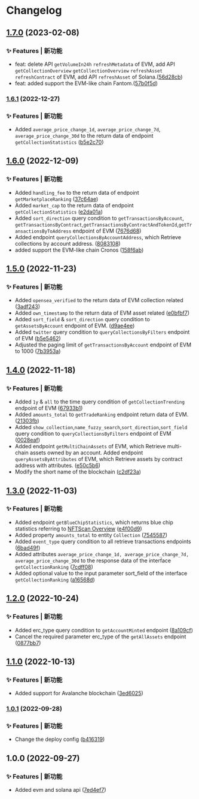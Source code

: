 # Changelog
## [1.7.0](https://github.com/nftscan-official/nftscan-api-js-sdk/compare/v2.0.0...v1.7.0) (2023-02-08)


### ✨ Features | 新功能

* feat: delete API `getVolumeIn24h` `refreshMetadata` of EVM, add API `getCollectionOverview` `getCollectionOverview` `refreshAsset` `refreshContract` of EVM, add API `refreshAsset` of Solana.([56d28cb](https://github.com/nftscan-official/nftscan-api-js-sdk/commit/56d28cb11565971868e96650f84a825c958861e6))
* feat: added support the EVM-like chain Fantom.([57b0f5d](https://github.com/nftscan-official/nftscan-api-js-sdk/commit/57b0f5dacc5202708cafa00cd86840f5129b9932))

### [1.6.1](https://github.com/nftscan-official/nftscan-api-js-sdk/compare/v1.6.0...v1.6.1) (2022-12-27)


### ✨ Features | 新功能

* Added `average_price_change_1d`, `average_price_change_7d`, `average_price_change_30d` to the return data of endpoint `getCollectionStatistics` ([b5e2c70](https://github.com/nftscan-official/nftscan-api-js-sdk/commit/b5e2c7053a5a2b8253fe3c9332d0bf207a14480a))

## [1.6.0](https://github.com/nftscan-official/nftscan-api-js-sdk/compare/v1.5.0...v1.6.0) (2022-12-09)


### ✨ Features | 新功能

* Added `handling_fee` to the return data of endpoint `getMarketplaceRanking` ([37c64ae](https://github.com/nftscan-official/nftscan-api-js-sdk/commit/37c64ae6a6af9a4f8283da3f1f4fd6f9740cb5e2))
* Added `market_cap` to the return data of endpoint `getCollectionStatistics` ([e2da01a](https://github.com/nftscan-official/nftscan-api-js-sdk/commit/e2da01ac180e425d113dd8b76d02593be6fe950a))
* Added `sort_direction` query condition to `getTransactionsByAccount`, `getTransactionsByContract`,`getTransactionsByContractAndTokenId`,`getTransactionsByToAddress` endpoint of EVM ([7676d68](https://github.com/nftscan-official/nftscan-api-js-sdk/commit/7676d682ccf2e4aae2e9e99eac9e041cc9fd6846))
* Added endpoint `queryCollectionsByAccountAddress`, which Retrieve collections by account address. ([8083108](https://github.com/nftscan-official/nftscan-api-js-sdk/commit/80831085bd1f1dfc611a8ea1f659a8a5e06eb740))
* added support the EVM-like chain Cronos ([158f6ab](https://github.com/nftscan-official/nftscan-api-js-sdk/commit/158f6ab0ced2867b15bf21e0fa5cc66686b82288))

## [1.5.0](https://github.com/nftscan-official/nftscan-api-js-sdk/compare/v1.4.0...v1.5.0) (2022-11-23)


### ✨ Features | 新功能

* Added `opensea_verified` to the return data of EVM collection related ([3adf243](https://github.com/nftscan-official/nftscan-api-js-sdk/commit/3adf24350facbd0d5af840f0262fae1386a5624f))
* Added `own_timestamp` to the return data of EVM asset related ([e0bfbf7](https://github.com/nftscan-official/nftscan-api-js-sdk/commit/e0bfbf75e935bacd2b445a4516d1a22214fd6bab))
* Added `sort_field` & `sort_direction` query condition to `getAssetsByAccount` endpoint of EVM. ([d9ae4ee](https://github.com/nftscan-official/nftscan-api-js-sdk/commit/d9ae4eec86a5e32cd0ba8dd6e12890f9767b9f80))
* Added `twitter` query condition to `queryCollectionsByFilters` endpoint of EVM ([b5e5462](https://github.com/nftscan-official/nftscan-api-js-sdk/commit/b5e5462ab9a5ec3b515b102df85be99c4bc4dac3))
* Adjusted the paging limit of `getTransactionsByAccount` endpoint of EVM to 1000 ([7b3953a](https://github.com/nftscan-official/nftscan-api-js-sdk/commit/7b3953ab165f33ac2b04661279cc29ae282a9790))

## [1.4.0](https://github.com/nftscan-official/nftscan-api-js-sdk/compare/v1.3.0...v1.4.0) (2022-11-18)


### ✨ Features | 新功能

*  Added `1y` & `all` to the time query condition of `getCollectionTrending` endpoint of EVM ([67933b1](https://github.com/nftscan-official/nftscan-api-js-sdk/commit/67933b1da394074280e5761770e2a6c1b9d6d405))
* Added `amounts_total` to `getTradeRanking` endpoint return data of EVM. ([21303fb](https://github.com/nftscan-official/nftscan-api-js-sdk/commit/21303fb8c9be04739e3b68e24ad0933d239f9964))
* Added `show_collection`,`name_fuzzy_search`,`sort_direction`,`sort_field` query condition to `queryCollectionsByFilters` endpoint of EVM ([0028eaf](https://github.com/nftscan-official/nftscan-api-js-sdk/commit/0028eaf793cf8e4a4c8f2b59d0efd660af37660e))
* Added endpoint `getMultiChainAssets` of EVM, which Retrieve multi-chain assets owned by an account. Added endpoint `queryAssetsByAttributes` of EVM, which Retrieve assets by contract address with attributes. ([e50c5b6](https://github.com/nftscan-official/nftscan-api-js-sdk/commit/e50c5b6d2021b3065b5e155dcb6785606f4852ba))
* Modify the short name of the blockchain ([c2df23a](https://github.com/nftscan-official/nftscan-api-js-sdk/commit/c2df23ae0d9fa18a30d74c1244c6d79e602286d4))

## [1.3.0](https://github.com/nftscan-official/nftscan-api-js-sdk/compare/v1.2.0...v1.3.0) (2022-11-03)


### ✨ Features | 新功能

* Added endpoint `getBlueChipStatistics`, which returns blue chip statistics referring to [NFTScan Overview](https://www.nftscan.com/0xbc4ca0eda7647a8ab7c2061c2e118a18a936f13d?module=Analytics) ([e4f00d9](https://github.com/nftscan-official/nftscan-api-js-sdk/commit/e4f00d9853419b7641dad7cdce14ce7cbe7316c3))
* Added property `amounts_total` to entity `Collection` ([7545587](https://github.com/nftscan-official/nftscan-api-js-sdk/commit/75455870b0566c06861d7547e450e983ac87f9b5))
* Added `event_type` query condition to all retrieve transactions endpoints ([6bad49f](https://github.com/nftscan-official/nftscan-api-js-sdk/commit/6bad49fbc1e3c9758dbb4c059e23571803e1e730))
* Added attributes `average_price_change_1d, average_price_change_7d, average_price_change_30d` to the response data of the interface `getCollectionRanking` ([7cdff08](https://github.com/nftscan-official/nftscan-api-js-sdk/commit/7cdff0857bc78e1f50fdd23f4eee888bacbaf350))
* Added optional value to the input parameter sort_field of the interface `getCollectionRanking` ([a16568d](https://github.com/nftscan-official/nftscan-api-js-sdk/commit/a16568d4ac54f3d2f71ee23a4b120b1e6ddb8b14))

## [1.2.0](https://github.com/nftscan-official/nftscan-api-js-sdk/compare/v1.1.0...v1.2.0) (2022-10-24)


### ✨ Features | 新功能

* Added erc_type query condition to `getAccountMinted` endpoint ([8a109cf](https://github.com/nftscan-official/nftscan-api-js-sdk/commit/8a109cf72bf55263674fa9343d1bd9a6e3cd8733))
* Cancel the required parameter erc_type of the `getAllAssets` endpoint ([0877bb7](https://github.com/nftscan-official/nftscan-api-js-sdk/commit/0877bb7dbed6b3a41edf3a396a052bb99690042d))

## [1.1.0](https://github.com/nftscan-official/nftscan-api-js-sdk/compare/v1.0.1...v1.1.0) (2022-10-13)


### ✨ Features | 新功能

* Added support for Avalanche blockchain ([3ed6025](https://github.com/nftscan-official/nftscan-api-js-sdk/commit/3ed6025a662fbfb5c60e49676afc5810cf36f1f0))


### [1.0.1](https://github.com/nftscan2022/nftscan-api-js-sdk/compare/v1.0.0...v1.0.1) (2022-09-28)


### ✨ Features | 新功能

* Change the deploy config ([b416319](https://github.com/nftscan2022/nftscan-api-js-sdk/commit/b416319e11d304b11f5f7041660e97e94345b465))

## 1.0.0 (2022-09-27)


### ✨ Features | 新功能

* Added evm and solana api ([7ed4ef7](https://github.com/nftscan2022/nftscan-api-js-sdk/commit/7ed4ef797f61cd256aa32cb1987275545a369d74))
